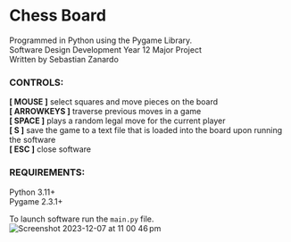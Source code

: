# Chess Board
Programmed in Python using the Pygame Library.  
Software Design Development Year 12 Major Project  
Written by Sebastian Zanardo  
  
### CONTROLS:  
**[ MOUSE ]** select squares and move pieces on the board  
**[ ARROWKEYS ]** traverse previous moves in a game  
**[ SPACE ]** plays a random legal move for the current player  
**[ S ]** save the game to a text file that is loaded into the board upon running the software  
**[ ESC ]** close software  

### REQUIREMENTS:
Python 3.11+  
Pygame 2.3.1+

To launch software run the `main.py` file.
![Screenshot 2023-12-07 at 11 00 46 pm](https://github.com/II-ZEN-II/Chess/assets/97170564/12c93ec0-207d-44d4-b4e0-efbdfd160f56)
